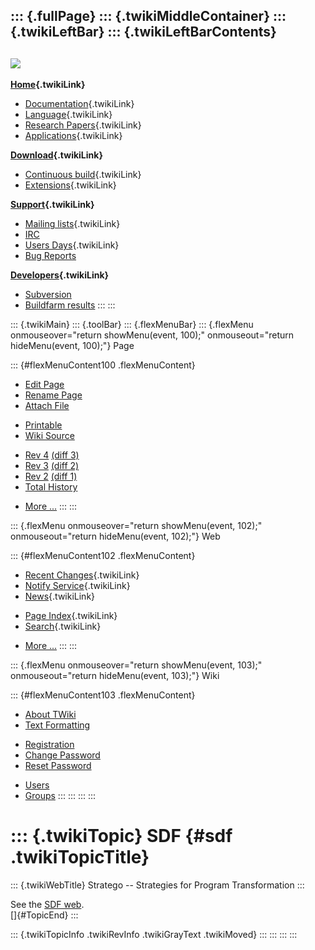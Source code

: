 ::: {.fullPage}
::: {.twikiMiddleContainer}
::: {.twikiLeftBar}
::: {.twikiLeftBarContents}
  ----------------------------------------------------------------------------------
  [![](../pub/Stratego/StrategoLogo/StrategoLogoTextlessWhite-100px.png)](WebHome)
  ----------------------------------------------------------------------------------

**[Home](WebHome){.twikiLink}**

-   [Documentation](StrategoDocumentation){.twikiLink}
-   [Language](StrategoLanguage){.twikiLink}
-   [Research Papers](StrategoPublications){.twikiLink}
-   [Applications](StrategoApplication){.twikiLink}

**[Download](StrategoDownload){.twikiLink}**

-   [Continuous build](ContinuousBuild){.twikiLink}
-   [Extensions](AdditionalPackageDownload){.twikiLink}

**[Support](StrategoSupport){.twikiLink}**

-   [Mailing lists](MailingList){.twikiLink}
-   [IRC](irc://irc.freenode.net/#stratego)
-   [Users Days](StrategoUsersDay){.twikiLink}
-   [Bug Reports](http://yellowgrass.org/project/StrategoXT)

**[Developers](StrategoDev){.twikiLink}**

-   [Subversion](https://svn.strategoxt.org/repos/StrategoXT/strategoxt/trunk)
-   [Buildfarm
    results](http://hydra.nixos.org/jobset/strategoxt/strategoxt-release/all)
:::
:::

::: {.twikiMain}
::: {.toolBar}
::: {.flexMenuBar}
::: {.flexMenu onmouseover="return showMenu(event, 100);" onmouseout="return hideMenu(event, 100);"}
Page

::: {#flexMenuContent100 .flexMenuContent}
-   [Edit
    Page](http://www.program-transformation.org/edit/Stratego/SDF?t=1536825364)
-   [Rename
    Page](http://www.program-transformation.org/rename/Stratego/SDF)
-   [Attach
    File](http://www.program-transformation.org/attach/Stratego/SDF)

<!-- -->

-   [Printable](http://www.program-transformation.org/view/Stratego/SDF?skin=print.pattern)
-   [Wiki
    Source](http://www.program-transformation.org/view/Stratego/SDF?skin=text&raw=on&contenttype=text/plain)

<!-- -->

-   [Rev
    4](http://www.program-transformation.org/view/Stratego/SDF?rev=1.4)
    [(diff 3)](http://www.program-transformation.org/rdiff/Stratego/SDF?rev1=1.4&rev2=1.3)
-   [Rev
    3](http://www.program-transformation.org/view/Stratego/SDF?rev=1.3)
    [(diff 2)](http://www.program-transformation.org/rdiff/Stratego/SDF?rev1=1.3&rev2=1.2)
-   [Rev
    2](http://www.program-transformation.org/view/Stratego/SDF?rev=1.2)
    [(diff 1)](http://www.program-transformation.org/rdiff/Stratego/SDF?rev1=1.2&rev2=1.1)
-   [Total
    History](http://www.program-transformation.org/rdiff/Stratego/SDF)

<!-- -->

-   [More
    \...](http://www.program-transformation.org/oops/Stratego/SDF?template=oopsmore&param1=1.4&param2=1.4)
:::
:::

::: {.flexMenu onmouseover="return showMenu(event, 102);" onmouseout="return hideMenu(event, 102);"}
Web

::: {#flexMenuContent102 .flexMenuContent}
-   [Recent Changes](WebChanges){.twikiLink}
-   [Notify Service](WebNotify){.twikiLink}
-   [News](WebNews){.twikiLink}

<!-- -->

-   [Page Index](WebIndex){.twikiLink}
-   [Search](WebSearch){.twikiLink}

<!-- -->

-   [More
    \...](http://www.program-transformation.org/oops/Stratego/SDF?template=oopsmore&param1=1.4&param2=1.4)
:::
:::

::: {.flexMenu onmouseover="return showMenu(event, 103);" onmouseout="return hideMenu(event, 103);"}
Wiki

::: {#flexMenuContent103 .flexMenuContent}
-   [About
    TWiki](http://www.program-transformation.org/view/TWiki/WebHome)
-   [Text
    Formatting](http://www.program-transformation.org/view/TWiki/TextFormattingRules)

<!-- -->

-   [Registration](http://www.program-transformation.org/view/TWiki/TWikiRegistration)
-   [Change
    Password](http://www.program-transformation.org/view/TWiki/ChangePassword)
-   [Reset
    Password](http://www.program-transformation.org/view/TWiki/ResetPassword)

<!-- -->

-   [Users](http://www.program-transformation.org/view/Main/TWikiUsers)
-   [Groups](http://www.program-transformation.org/view/Main/TWikiGroups)
:::
:::
:::
:::

::: {.twikiTopic}
SDF {#sdf .twikiTopicTitle}
===

::: {.twikiWebTitle}
Stratego \-- Strategies for Program Transformation
:::

See the [SDF web](http://www.stratego-language.org/Sdf).\
[]{#TopicEnd}
:::

::: {.twikiTopicInfo .twikiRevInfo .twikiGrayText .twikiMoved}
:::
:::
:::
:::
